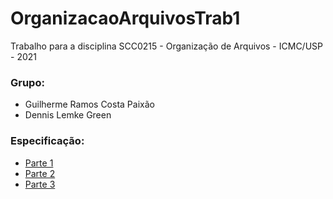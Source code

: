 # OrganizacaoArquivosTrab1

Trabalho para a disciplina SCC0215 - Organização de Arquivos - ICMC/USP - 2021

### Grupo:
* Guilherme Ramos Costa Paixão
* Dennis Lemke Green

### Especificação:
* <a href="https://github.com/gp2112/OrganizacaoArquivosTrab1/tree/main/especificacao/parte1.pdf">Parte 1</a>
* <a href="https://github.com/gp2112/OrganizacaoArquivosTrab1/tree/main/especificacao/parte2.pdf">Parte 2</a>
* <a href="https://github.com/gp2112/OrganizacaoArquivosTrab1/tree/main/especificacao/parte3.pdf">Parte 3</a>
